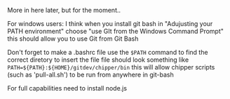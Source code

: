More in here later, but for the moment..

For windows users:
I think when you install git bash in "Adujusting your PATH environment" choose "use GIt from the Windows Command Prompt" this should allow you to use Git from Git Bash

Don't forget to make a .bashrc file
use the `$PATH` command to find the correct diretory to insert the file
file should look something like `PATH=${PATH}:${HOME}/gitdev/chipper/bin`
this will allow chipper scripts (such as 'pull-all.sh') to be run from anywhere in git-bash

For full capabilities need to install node.js

